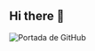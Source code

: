 ## Hi there 👋
![Portada de GitHub](https://github.com/Nokx1z/Nokx1z/assets/66167911/f63e1468-8701-4536-9753-873bdf996c18)
<!--
**Nokx1z/Nokx1z** is a ✨ _special_ ✨ repository because its `README.md` (this file) appears on your GitHub profile.

Here are some ideas to get you started:

- 🔭 I’m currently working on ...
- 🌱 I’m currently learning ...
- 👯 I’m looking to collaborate on ...
- 🤔 I’m looking for help with ...
- 💬 Ask me about ...
- 📫 How to reach me: ...
- 😄 Pronouns: ...
- ⚡ Fun fact: ...
-->
